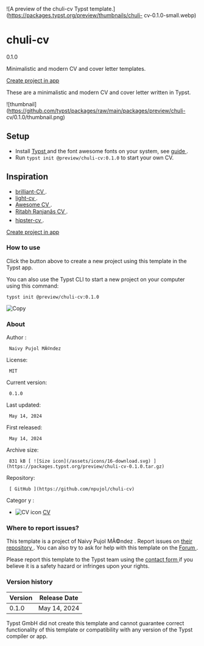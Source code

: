 ![A preview of the chuli-cv Typst
template.](https://packages.typst.org/preview/thumbnails/chuli-
cv-0.1.0-small.webp)

#  chuli-cv

0.1.0

Minimalistic and modern CV and cover letter templates.

[ Create project in app ](/app?template=chuli-cv&version=0.1.0)

These are a minimalistic and modern CV and cover letter written in Typst.

![thumbnail](https://github.com/typst/packages/raw/main/packages/preview/chuli-
cv/0.1.0/thumbnail.png)

##  Setup

  * Install [ Typst ](https://typst.app/) and the font awesome fonts on your system, see [ guide ](https://github.com/duskmoon314/typst-fontawesome) . 
  * Run ` typst init @preview/chuli-cv:0.1.0 ` to start your own CV. 

##  Inspiration

  * [ brilliant-CV ](https://github.com/mintyfrankie/brilliant-CV) . 
  * [ light-cv ](https://github.com/AnsgarLichter/light-cv) . 
  * [ Awesome CV ](https://github.com/posquit0/Awesome-CV) . 
  * [ Ritabh Ranjanâs CV ](https://www.overleaf.com/articles/ritabh-ranjans-cv/ngtndgryfykt) . 
  * [ hipster-cv ](https://github.com/latex-ninja/hipster-cv) . 

[ Create project in app ](/app?template=chuli-cv&version=0.1.0)

###  How to use

Click the button above to create a new project using this template in the
Typst app.

You can also use the Typst CLI to start a new project on your computer using
this command:

    
    
    typst init @preview/chuli-cv:0.1.0

![Copy](/assets/icons/16-copy.svg)

###  About

Author  :

     Naivy Pujol MÃ©ndez 
License:

     MIT 
Current version:

     0.1.0 
Last updated:

     May 14, 2024 
First released:

     May 14, 2024 
Archive size:

     831 kB [ ![Size icon](/assets/icons/16-download.svg) ](https://packages.typst.org/preview/chuli-cv-0.1.0.tar.gz)
Repository:

     [ GitHub ](https://github.com/npujol/chuli-cv)
Categor  y  :

    

  * ![CV icon](/assets/icons/16-user.svg) [ CV ](https://typst.app/universe/search/?category=cv)

###  Where to report issues?

This  template  is a project of  Naivy Pujol MÃ©ndez  .  Report issues on  [
their repository ](https://github.com/npujol/chuli-cv) .  You can also try to
ask for help with this  template  on the  [ Forum ](https://forum.typst.app) .

Please report this  template  to the Typst team using the  [ contact form
](https://typst.app/contact) if you believe it is a safety hazard or infringes
upon your rights.

###  Version history

Version  |  Release Date   
---|---  
0.1.0  |  May 14, 2024   
  
Typst GmbH did not create this  template  and cannot guarantee correct
functionality of this  template  or compatibility with any version of the
Typst compiler or app.


